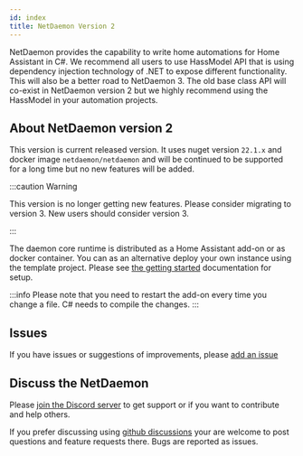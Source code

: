 ```yaml
---
id: index
title: NetDaemon Version 2
---
```


NetDaemon provides the capability to write home automations for Home Assistant in C#. We recommend all users to use HassModel API that is using dependency injection technology of .NET to expose different functionality. This will also be a better road to NetDaemon 3. The old base class API will co-exist in NetDaemon version 2 but we highly recommend using the HassModel in your automation projects. 

## About NetDaemon version 2
This version is current released version. It uses nuget version `22.1.x` and docker image `netdaemon/netdaemon` and will be continued to be supported for a long time but no new features will be added.

:::caution Warning

This version is no longer getting new features. Please consider migrating to version 3. New users should consider version 3.

:::

The daemon core runtime is distributed as a Home Assistant add-on or as docker container. You can as an alternative deploy your own instance using the template project. Please see [the getting started](v2/started/installation.md) documentation for setup.

:::info
Please note that you need to restart the add-on every time you change a file. C# needs to compile the changes.
:::

## Issues

If you have issues or suggestions of improvements, please [add an issue](https://github.com/net-daemon/netdaemon/issues)

## Discuss the NetDaemon

Please [join the Discord server](https://discord.gg/K3xwfcX) to get support or if you want to contribute and help others.

If you prefer discussing using [github discussions](https://github.com/net-daemon/netdaemon/discussions) your are welcome to post questions and feature requests there. Bugs are reported as issues.





